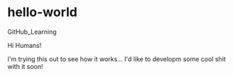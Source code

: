 # hello-world
GitHub_Learning

Hi Humans!

I'm trying this out to see how it works...
I'd like to developm some cool shit with it soon!
